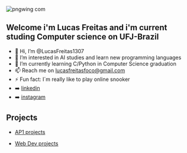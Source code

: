 ![pngwing com](https://github.com/LucasFreitas1307/LucasFreitas1307/assets/167094976/98ae2f41-b48c-48ac-9216-05730cb488d7)

## Welcome i'm Lucas Freitas and i'm current studing Computer science on UFJ-Brazil

* 👋 Hi, I’m @LucasFreitas1307
* 👀 I’m interested in AI studies and learn new programming languages
* 🌱 I’m currently learning C/Python in Computer Science graduation 
* 📫 Reach me on lucasfreitasfoco@gmail.com
* ⚡ Fun fact: I´m really like to play online snooker
* ➡️ [linkedin](https://www.linkedin.com/in/lucas-damacena-freitas-847012284/)
* ➡️ [instagram](https://www.instagram.com/lucasfreitas.dm/)

## Projects
* [AP1 projects](https://github.com/LucasFreitas1307/AP1-projects-)
* [Web Dev projects](https://github.com/LucasFreitas1307/WebDev)

















  <!---
LucasFreitas1307/LucasFreitas1307 is a ✨ special ✨ repository because its `README.md` (this file) appears on your GitHub profile.
You can click the Preview link to take a look at your changes.
--->
